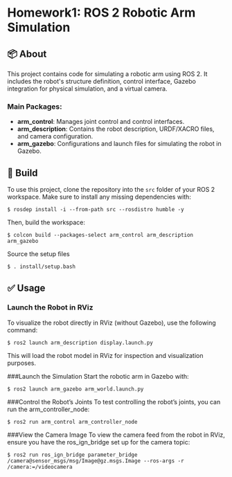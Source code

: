 # Homework1: ROS 2 Robotic Arm Simulation

## :package: About

This project contains code for simulating a robotic arm using ROS 2. It includes the robot's structure definition, control interface, Gazebo integration for physical simulation, and a virtual camera.

### Main Packages:
- **arm_control**: Manages joint control and control interfaces.
- **arm_description**: Contains the robot description, URDF/XACRO files, and camera configuration.
- **arm_gazebo**: Configurations and launch files for simulating the robot in Gazebo.

## :hammer: Build

To use this project, clone the repository into the `src` folder of your ROS 2 workspace. Make sure to install any missing dependencies with:
```
$ rosdep install -i --from-path src --rosdistro humble -y
```
Then, build the workspace:
```
$ colcon build --packages-select arm_control arm_description arm_gazebo
```
Source the setup files
```
$ . install/setup.bash
```

## :white_check_mark: Usage
### Launch the Robot in RViz

To visualize the robot directly in RViz (without Gazebo), use the following command:
```
$ ros2 launch arm_description display.launch.py
```
This will load the robot model in RViz for inspection and visualization purposes.

###Launch the Simulation
Start the robotic arm in Gazebo with:
```
$ ros2 launch arm_gazebo arm_world.launch.py
```
###Control the Robot’s Joints
To test controlling the robot’s joints, you can run the arm_controller_node:
```
$ ros2 run arm_control arm_controller_node
```
###View the Camera Image
To view the camera feed from the robot in RViz, ensure you have the ros_ign_bridge set up for the camera topic:
```
$ ros2 run ros_ign_bridge parameter_bridge /camera@sensor_msgs/msg/Image@gz.msgs.Image --ros-args -r /camera:=/videocamera
```
